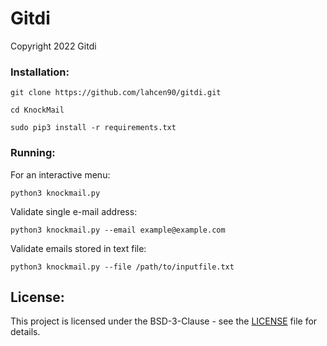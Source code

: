 # Gitdi
Copyright 2022 Gitdi



### Installation:

```
git clone https://github.com/lahcen90/gitdi.git
```

```
cd KnockMail
```

```
sudo pip3 install -r requirements.txt
```

### Running:


For an interactive menu: 
```
python3 knockmail.py
```

Validate single e-mail address:
```
python3 knockmail.py --email example@example.com
```

Validate emails stored in text file:
```
python3 knockmail.py --file /path/to/inputfile.txt
```




## License:

This project is licensed under the BSD-3-Clause - see the [LICENSE](LICENSE) file for details.
